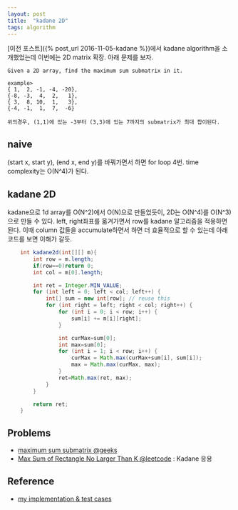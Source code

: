 ```yaml
---
layout: post
title:  "kadane 2D"
tags: algorithm
---
```


[이전 포스트]({% post_url 2016-11-05-kadane %})에서 kadane algorithm을 소개했었는데 이번에는 2D matrix 확장. 아래 문제를 보자.

```
Given a 2D array, find the maximum sum submatrix in it.

example>
{ 1,  2, -1, -4, -20},
{-8, -3,  4,  2,   1},
{ 3,  8, 10,  1,   3},
{-4, -1,  1,  7,  -6}

위의경우, (1,1)에 있는 -3부터 (3,3)에 있는 7까지의 submatrix가 최대 합이된다.
```

## naive
(start x, start y), (end x, end y)를 바꿔가면서 하면 for loop 4번. time complexity는 O(N^4)가 된다. 

## kadane 2D

kadane으로 1d array를 O(N^2)에서 O(N)으로 만들었듯이, 2D는 O(N^4)를 O(N^3)으로 만들 수 있다. left, right좌표를 옮겨가면서 row를 kadane 알고리즘을 적용하면 된다. 이때 column 값들을 accumulate하면서 하면 더 효율적으로 할 수 있는데 아래 코드를 보면 이해가 갈듯.


```java
    int kadane2d(int[][] m){
        int row = m.length;
        if(row==0)return 0;
        int col = m[0].length;

        int ret = Integer.MIN_VALUE;
        for (int left = 0; left < col; left++) {
            int[] sum = new int[row]; // reuse this 
            for (int right = left; right < col; right++) {
                for (int i = 0; i < row; i++) {
                    sum[i] += m[i][right];
                }

                int curMax=sum[0];
                int max=sum[0];
                for (int i = 1; i < row; i++) {
                    curMax = Math.max(curMax+sum[i], sum[i]);
                    max = Math.max(curMax, max);
                }
                ret=Math.max(ret, max);
            }
        }

        return ret;
    }
```


## Problems

- [maximum sum submatrix @geeks](http://www.geeksforgeeks.org/dynamic-programming-set-27-max-sum-rectangle-in-a-2d-matrix/)
- [Max Sum of Rectangle No Larger Than K @leetcode](https://leetcode.com/problems/max-sum-of-sub-matrix-no-larger-than-k/) : Kadane 응용

## Reference

- [my implementation & test cases ](https://github.com/nberserk/codejam/blob/master/java/src/main/java/crackcode/dp/Kadane2D.java)


